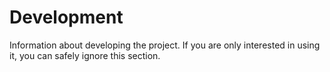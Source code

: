 # Development

Information about developing the project. If you are only interested in using
it, you can safely ignore this section.
